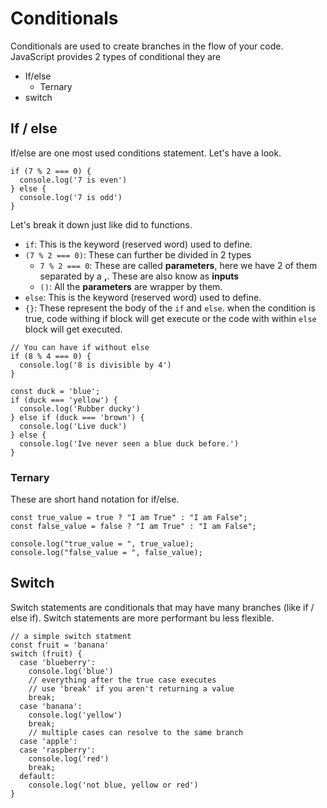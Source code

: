 # Conditionals

Conditionals are used to create branches in the flow of your code. JavaScript provides 2 types of conditional they are

- If/else
  - Ternary
- switch

## If / else

If/else are one most used conditions statement. Let's have a look.

```javascript,editable
if (7 % 2 === 0) {
  console.log('7 is even')
} else {
  console.log('7 is odd')
}
```

Let's break it down just like did to functions.

- `if`: This is the keyword (reserved word) used to define.
- `(7 % 2 === 0)`: These can further be divided in 2 types
  - `7 % 2 === 0`: These are called **parameters**, here we have 2 of them separated by a **,**. These are also know as **inputs**
  - `()`: All the **parameters** are wrapper by them.
- `else`: This is the keyword (reserved word) used to define.
- `{}`: These represent the body of the `if` and `else`. when the condition is true, code withing if block will get execute or the code with within `else` block will get executed.

```javascript,editable
// You can have if without else
if (8 % 4 === 0) {
  console.log('8 is divisible by 4')
}
```

```javascript,editable
const duck = 'blue';
if (duck === 'yellow') {
  console.log('Rubber ducky')
} else if (duck === 'brown') {
  console.log('Live duck')
} else {
  console.log('Ive never seen a blue duck before.')
}
```

### Ternary

These are short hand notation for if/else.

```javascript,editable
const true_value = true ? "I am True" : "I am False";
const false_value = false ? "I am True" : "I am False";

console.log("true_value = ", true_value);
console.log("false_value = ", false_value);

```

## Switch

Switch statements are conditionals that may have many branches (like if / else if).
Switch statements are more performant bu less flexible.

```javascript,editable
// a simple switch statment
const fruit = 'banana'
switch (fruit) {
  case 'blueberry':
    console.log('blue')
    // everything after the true case executes
    // use 'break' if you aren't returning a value
    break;
  case 'banana':
    console.log('yellow')
    break;
    // multiple cases can resolve to the same branch
  case 'apple':
  case 'raspberry':
    console.log('red')
    break;
  default:
    console.log('not blue, yellow or red')
}
```
